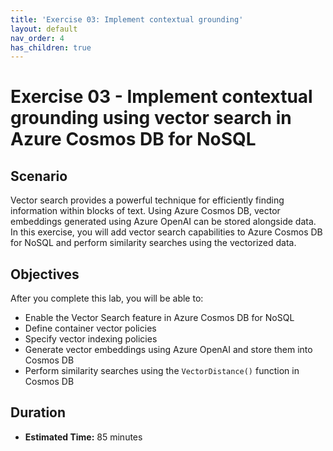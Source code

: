 ```yaml
---
title: 'Exercise 03: Implement contextual grounding'
layout: default
nav_order: 4
has_children: true
---
```


# Exercise 03 - Implement contextual grounding using vector search in Azure Cosmos DB for NoSQL

## Scenario

Vector search provides a powerful technique for efficiently finding information within blocks of text. Using Azure Cosmos DB, vector embeddings generated using Azure OpenAI can be stored alongside data. In this exercise, you will add vector search capabilities to Azure Cosmos DB for NoSQL and perform similarity searches using the vectorized data.

## Objectives

After you complete this lab, you will be able to:

- Enable the Vector Search feature in Azure Cosmos DB for NoSQL
- Define container vector policies
- Specify vector indexing policies
- Generate vector embeddings using Azure OpenAI and store them into Cosmos DB
- Perform similarity searches using the `VectorDistance()` function in Cosmos DB

## Duration

- **Estimated Time:** 85 minutes
